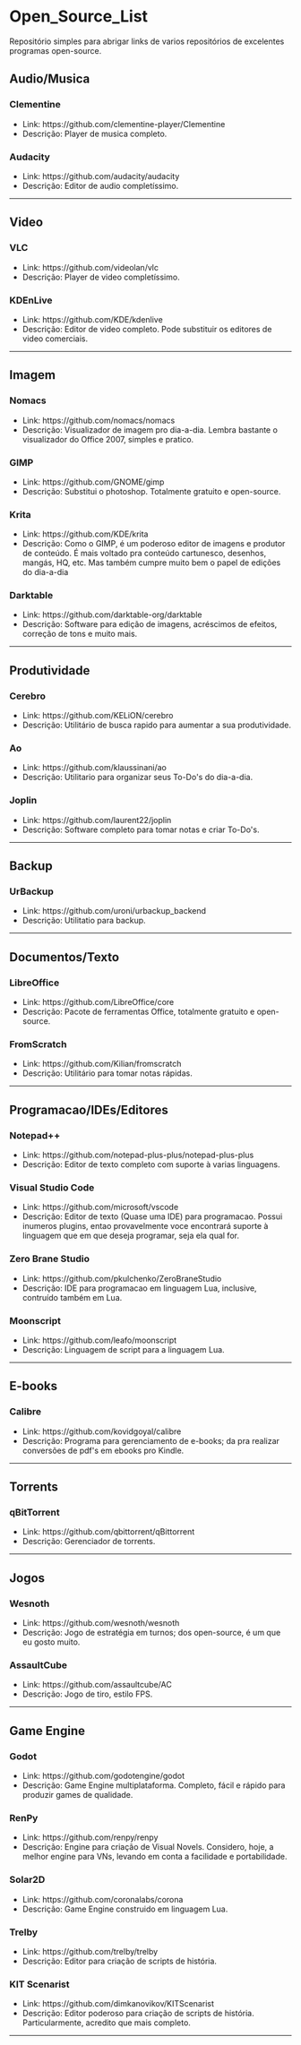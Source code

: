 # Open_Source_List
Repositório simples para abrigar links de varios repositórios de excelentes programas open-source.


<h2>Audio/Musica</h2>

<h3>Clementine</h3>
  <ul>
  <li>Link: https://github.com/clementine-player/Clementine</li>
  <li>Descrição: Player de musica completo.</li>
  </ul>

<h3>Audacity</h3>
  <ul>
  <li>Link: https://github.com/audacity/audacity</li>
  <li>Descrição: Editor de audio completíssimo. </li>
  </ul>
  
<hr>

<h2>Video</h2>

<h3>VLC</h3>
  <ul>
  <li>Link: https://github.com/videolan/vlc </li>
  <li>Descrição: Player de video completíssimo.</li>
  </ul>
  
  <h3>KDEnLive</h3>
  <ul>
  <li>Link: https://github.com/KDE/kdenlive</li>
  <li>Descrição: Editor de video completo. Pode substituir os editores de video comerciais.</li>
  </ul>

<hr>

<h2>Imagem</h2>

<h3>Nomacs</h3>
  <ul>
  <li>Link: https://github.com/nomacs/nomacs</li>
  <li>Descrição: Visualizador de imagem pro dia-a-dia. Lembra bastante o visualizador do Office 2007, simples e pratico.</li>
  </ul>

<h3>GIMP</h3>
  <ul>
  <li>Link: https://github.com/GNOME/gimp</li>
  <li>Descrição: Substitui o photoshop. Totalmente gratuito e open-source.</li>
  </ul>
  
  <h3>Krita</h3>
  <ul>
  <li>Link: https://github.com/KDE/krita</li>
  <li>Descrição: Como o GIMP, é um poderoso editor de imagens e produtor de conteúdo. É mais voltado pra conteúdo cartunesco, desenhos, mangás, HQ, etc. Mas também cumpre muito bem o papel de edições do dia-a-dia</li>
  </ul>
  
  <h3>Darktable</h3>
  <ul>
  <li>Link: https://github.com/darktable-org/darktable</li>
  <li>Descrição: Software para edição de imagens, acréscimos de efeitos, correção de tons e muito mais.</li>
  </ul>

<hr>

<h2>Produtividade</h2>

<h3>Cerebro</h3>
  <ul>
  <li>Link: https://github.com/KELiON/cerebro</li>
  <li>Descrição: Utilitário de busca rapido para aumentar a sua produtividade.</li>
  </ul>

<h3>Ao</h3>
  <ul>
  <li>Link: https://github.com/klaussinani/ao</li>
  <li>Descrição: Utilitario para organizar seus To-Do's do dia-a-dia.</li>
  </ul>
  
<h3>Joplin</h3>
  <ul>
  <li>Link: https://github.com/laurent22/joplin</li>
  <li>Descrição: Software completo para tomar notas e criar To-Do's.</li>
  </ul>

<hr>

<h2>Backup</h2>

<h3>UrBackup</h3>
  <ul>
  <li>Link: https://github.com/uroni/urbackup_backend</li>
  <li>Descrição: Utilitatio para backup.</li>
  </ul>
  
<hr>

<h2>Documentos/Texto</h2>

<h3>LibreOffice</h3>
  <ul>
  <li>Link: https://github.com/LibreOffice/core</li>
  <li>Descrição: Pacote de ferramentas Office, totalmente gratuito e open-source.</li>
  </ul>

<h3>FromScratch</h3>
  <ul>
  <li>Link: https://github.com/Kilian/fromscratch</li>
  <li>Descrição: Utilitário para tomar notas rápidas.</li>
  </ul>

<hr>


<h2>Programacao/IDEs/Editores</h2>

<h3>Notepad++</h3>
  <ul>
  <li>Link: https://github.com/notepad-plus-plus/notepad-plus-plus</li>
  <li>Descrição: Editor de texto completo com suporte à varias linguagens.</li>
  </ul>

<h3>Visual Studio Code</h3>
  <ul>
  <li>Link: https://github.com/microsoft/vscode</li>
  <li>Descrição: Editor de texto (Quase uma IDE) para programacao. Possui inumeros plugins,
    entao provavelmente voce encontrará suporte à linguagem que em que deseja programar, seja ela qual for.</li>
  </ul>

<h3>Zero Brane Studio</h3>
  <ul>
  <li>Link: https://github.com/pkulchenko/ZeroBraneStudio</li>
  <li>Descrição: IDE para programacao em linguagem Lua, inclusive, contruído também em Lua.</li>
  </ul>

<h3>Moonscript</h3>
  <ul>
  <li>Link: https://github.com/leafo/moonscript</li>
  <li>Descrição: Linguagem de script para a linguagem Lua.</li>
  </ul>
 
<hr>

<h2>E-books</h2>

<h3>Calibre</h3>
  <ul>
  <li>Link: https://github.com/kovidgoyal/calibre</li>
  <li>Descrição: Programa para gerenciamento de e-books; da pra realizar conversões de pdf's em ebooks pro Kindle.</li>
  </ul>

<hr>

<h2>Torrents</h2>

<h3>qBitTorrent</h3>
  <ul>
  <li>Link: https://github.com/qbittorrent/qBittorrent</li>
  <li>Descrição: Gerenciador de torrents.</li>
  </ul>

<hr>

<h2>Jogos</h2>

<h3>Wesnoth</h3>
  <ul>
  <li>Link: https://github.com/wesnoth/wesnoth</li>
  <li>Descrição: Jogo de estratégia em turnos; dos open-source, é um que eu gosto muito.</li>
  </ul>
  
<h3>AssaultCube</h3>
  <ul>
  <li>Link: https://github.com/assaultcube/AC</li>
  <li>Descrição: Jogo de tiro, estilo FPS.</li>
  </ul>

<hr>

<h2>Game Engine</h2>

<h3>Godot</h3>
  <ul>
  <li>Link: https://github.com/godotengine/godot</li>
  <li>Descrição: Game Engine multiplataforma. Completo, fácil e rápido para produzir games de qualidade.</li>
  </ul>

<h3>RenPy</h3>
  <ul>
  <li>Link: https://github.com/renpy/renpy</li>
  <li>Descrição: Engine para criação de Visual Novels. Considero, hoje, a melhor engine para VNs, levando em conta a facilidade e portabilidade.</li>
  </ul>
  
 <h3>Solar2D</h3>
  <ul>
  <li>Link: https://github.com/coronalabs/corona</li>
  <li>Descrição: Game Engine construido em linguagem Lua.</li>
  </ul>

 <h3>Trelby</h3>
  <ul>
  <li>Link: https://github.com/trelby/trelby</li>
  <li>Descrição: Editor para criação de scripts de história.</li>
  </ul>

 <h3>KIT Scenarist</h3>
  <ul>
  <li>Link: https://github.com/dimkanovikov/KITScenarist</li>
  <li>Descrição: Editor poderoso para criação de scripts de história. Particularmente, acredito que mais completo.</li>
  </ul>

<hr>
